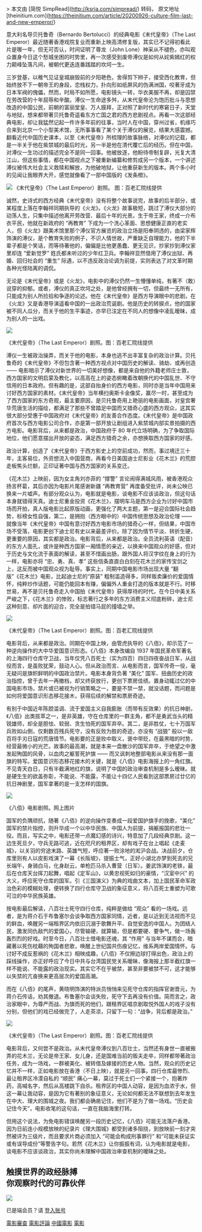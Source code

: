 \> 本文由 \[简悦 SimpRead\](http://ksria.com/simpread/) 转码， 原文地址 \[theinitium.com\](https://theinitium.com/article/20200926-culture-film-last-and-new-emperor/)

意大利名导贝托鲁奇（Bernardo Bertolucci）的经典电影《末代皇帝》（The Last Emperor）最近随著香港戏院复业而重新上映高清修复版，其实已不记得初看此片是哪一年，但无可否认，时间证明了尊龙（John Lone）神采从不褪色，亦叫观众置身今日这个愁城坐困的时势里，再一次感受到废帝溥仪是如何从姹紫嫣红的权力颠峰坠落凡间，被朝代更迭连番践踏的坎坷一生。

三岁登基，以稚气见证皇城崩毁前的夕阳艳色，舍得剪下辫子，接受西化教育，但始终放不下一朝帝王的身段，恋栈权力，扑向形如纸屏风的伪满洲国，咬著牙成为日本军阀的傀儡，然而，时局不如所愿，电影镜头一转，华衣美服不再，却是囚禁在劳改营的十年屈辱和辛酸。溥仪一生命途多舛，从末代皇帝沦为饱历批斗与思想改造的中国公民，前朝的富丽堂皇、万人膜拜，正对照了新时代的寒窘日子，天堂与地狱，想来都带著贝托鲁奇遥看东方亡国之君的西方悲剧视点。再看一次这部经典电影，却让我猛然记起一件许多年前的往事，当时人在中国，穿州过省，机缘巧合来到北京一个小型美术馆，无所事事看了某个关于溥仪的展览，结果大感震撼。翻看近代中国历史课本，以至《末代皇帝》所梳理的故事脉络，对溥仪的记载，都是一半关于他在紫禁城的最后时光，另一半是他在清代覆亡后的经历。但在中国，对溥仪一生功过的描述完全不是同一回事。他被放逐，他盼待帝制复辟，光复大清江山，但这些事情，都在中国视点之下被重新编纂和修剪成另一个版本，一个讲述溥仪被伟大社会主义救赎和解放，为他破地狱，让他重获新生的版本。两个多小时的见闻让我眼界大开，感觉就像看了一部中国版的《发条橙》。

![](https://d32kak7w9u5ewj.cloudfront.net/media/image/2020/09/b71114d573404be8b31f24c40a12404a.jpg?imageView2/1/w/1080/h/720/format/jpg) 《末代皇帝》（The Last Emperor）剧照。 图：百老汇院线提供

诚然，史诗式的西方经典《末代皇帝》没有将整个故事说完，故事的后半部分，或某程度上落在李翰祥同期执导的《火龙》。《火龙》故事极短，跳过了溥仪大部分的动荡人生，只集中描述他离开劳改营、最后十年的光景。生于帝王家，终成一介布衣平民，他就在新政府的 “再教育” 下成为一个洗心革面、思想健康正直的老实人，但《火龙》跟美术馆里那个溥仪官方展览的政治立场是阳奉阴违的，由梁家辉饰演的溥仪，是个教育失败的例子，不识人情世故，严重缺乏自理能力，他的下半辈子都是个笑话，而等待著他的，偏偏是比他更愚蠢、更无见识，抄家抄到溥仪家里却连 “爱新觉罗” 姓氏都未听过的少年红卫兵。李翰祥显然借用了溥仪出狱、再婚、回归社会的 “重生” 际遇，以不违反政治论调为前提，实则表达了对文革时期各种光怪陆离的调侃。

无论是《末代皇帝》或是《火龙》，电影中的溥仪仍然一生懵懂单纯，有著不（敢）说穿的抑郁。或者，溥仪的真正坎坷之处，是他曾经拥有一切，但最终一无所有，只能成为别人所捡拾和争逐的论述。他在《末代皇帝》是西方导演眼中的悲剧，在《火龙》又是香港导演遥看中国的一出政治荒诞剧。他是历史的转捩点，他的国家被不同人瓜分，而关于他的生平事迹，亦早已注定在不同人的想像中凌乱暧昧，成为别人的一出戏。

![](https://d32kak7w9u5ewj.cloudfront.net/media/image/2020/09/5aed52b7a7c5425098175cf03250c79e.jpg?imageView2/1/w/1080/h/720/format/jpg)

《末代皇帝》（The Last Emperor）剧照。图：百老汇院线提供

溥仪一生被政治操弄，而关于他的电影，本身也逃不出丰富复杂的政治计算。贝托鲁奇的《末代皇帝》不但包含著一种西方视点对中国历史的解读、骑劫、或再创造 —— 电影暗示了溥仪对新世界的一切美好想像，都是来自他的外籍老师庄士敦，西方国家的文明启蒙及教化，以高高在上的姿态俯瞰着改朝换代的中国乱世、不守信用的日本政府。但有趣的是，这部自抬身价的西方电影，同时亦是当年中国用来讨好西方国家的素材。《末代皇帝》当年横扫奥斯卡金像奖，赢尽一时，甚至成为了西方国家的东方奇观，最主要原因，是贝托鲁奇用上艳丽的电影画面，对皇宫奢华荒唐生活的描绘，都满足了那些不曾踏足中国而又猎奇心盛的西方观众，这其实很大部分受惠于中国政府对《末代皇帝》的友善合作态度。《末代皇帝》是中国政府首次与西方电影公司合作，亦是第一部开放让剧组进入紫禁城内部实景拍摄的西方电影。电影背后，从来都是政治，中国政府于 80 年代立场明确，为了争取国际地位，他们愿意摆出开放的姿态，满足西方猎奇之余，亦想换取西方国家的好感。

政治计算，创造了《末代皇帝》于西方影史上的空前成功，然而，事过境迁三十年，主客易位，外资想流入中国营商，再看今日美国迪士尼影业《花木兰》的荒腔走板焦头烂额，正印证著中国与西方国家的关系变迁。

《花木兰》上映前，因为女主角刘亦菲的 “撑警” 言论闹得满城风雨，被香港观众扬言杯葛，其后亦因为电影片尾感谢新疆 “再教育营” 再度备受批评，尚未公映已换来一片嘘声。有部分观众认为，电影就是电影，谈电影不应该谈政治，但这句话本身就错得天真。迪士尼重金投资《花木兰》，摆明车马是西方企业为讨好中国市场而开拍，真人版电影比起原版动画，更强化了两大主题，第一是迎合国际社会趋势，标榜女性自强，第二，是拥抱（西方眼中的）中国传统思想及政治伦理 —— 就像当年《末代皇帝》中国有意讨好西方电影市场的猎奇心一样，但结果，中国市场不受落，电影更创下迪士尼有史以来最差评价。除了因为情节平淡、转折生硬，更重要的原因，其实都是政治。电影背后，从来都是政治。全员流利英语（配音）的东方人面孔，或许是种西方国家一厢情愿的亲近，以换来中国观众的好感，但对于历史与文化流于表面的解读，甚至不惜画出肠，跟外国人将汉字纹在身上的行为一样，电影亦将 “忠、勇、真、孝” 这些信条直直白白刻在花木兰的家传宝剑之上，这反而被中国观众视为耻辱。事实上，同期中国电影市场出现大量 “翻版”《花木兰》电影，比起迪士尼的“原装” 粗制滥造得多，同样贩卖廉价的爱国情怀，纯粹炒作话题，可能仍能回本有赚，偏偏外人重金打造的版本就是不行。时移世易，再不是贝托鲁奇走入中国拍《末代皇帝》获得厚待的时代，在今日中美关系严峻之下，《花木兰》的惨败，标志著行之多年的东方消费主义彻底粉碎，迪士尼这种刻意、却片面的迎合，完全是拍错马屁的撞墙之举。

![](https://d32kak7w9u5ewj.cloudfront.net/media/image/2020/09/d70c005c607e46e9af732e6f6ee5fd1e.jpg?imageView2/1/w/1080/h/720/format/jpg)

《末代皇帝》（The Last Emperor）剧照。图：百老汇院线提供

电影背后，从来都是政治。同期在中国上映，由管虎执导的《八佰》，却示范了一种逆向操作的大中华爱国意识形态。《八佰》本身改编自 1937 年国民革命军著名的上海四行仓库守卫战，当年仅凭八百死士（实为四百）四日四夜奋战日军，从战役而言，是虽败犹荣，鼓动人心。但从政治而言、从电影而言，国军传奇一役，毫无疑问是旗帜鲜明的中国政治禁片。电影本身背负著 “美化” 国军、扭曲历史的政治指控，曾于去年一再撤档，却又终获放行，更创下票房佳绩。置身动辄过亿的中国电影市场，禁片或已被视为行销策略之一，要是不禁一禁，就没话题，而问题是如何将爱国意识形态移花接木，获得后续的解禁和票房奇迹。

有别于中国近年陈腔滥调、流于爱国主义自我膨胀（而带有反效果）的抗日神剧，《八佰》出类拔萃之一，是非英雄，守在仓库里的一群主角，都不是勇武当头的精锐雄师，却全是胆怯、软弱、贪生怕死的国军弃卒。其二，是非胜仗，七十万国军兵败如山倒，仅剩数百残兵死守，没有反败为胜的奇迹，亦没有 “战狼” 般以一敌百将手刃日寇的荒唐情节。电影要的正是败中取义，褒中带贬，在最黑暗的时势，经营最微小的光芒。故事的最高潮，就是本来一盘散沙的国军弃卒，于绝望之中激发起殉国的风骨，以血肉之躯誓死护旗 —— 而又讽刺地整部电影从来没有那一面旗的特写。爱国意识形态移花接木的关键，就是《八佰》电影海报上的一角红旗。不见青天白日，只有半截满地红的旗，说明了中国的政治审查机制是多么暧昧。就是硬生生的欲盖弥彰，不能说、不能露，不能让十四亿人民看到这部票房过廿亿的抗日神剧里，国军拿著的是一支怎样的国旗。

![](https://d32kak7w9u5ewj.cloudfront.net/media/image/2020/09/57a2f5c5727d43b9b8f75a8a95e6b8da.jpg?imageView2/1/w/1080/h/720/format/jpg)

《八佰》电影剧照。网上图片

国军的负隅顽抗，随著《八佰》的逆向操作变奏成一段爱国护旗手的挽歌，“美化” 国军的禁片指控，则升华成一个以中华民族、中国人为前提，捐躯报国的悲壮一役。而且，写实之中，电影还带一点魔幻感的诗兴，特意加了几段经典京剧。这一边生死旦夕，守兵无路可逃，近在咫尺的租界区，却有戏子在台上唱起《走麦城》，以关羽的穷途末路、英雄气短，呼应著一败涂地的淞沪会战。决战前夕，仓库里则有人以皮影戏演了一幕《长阪坡》，提振士气，正好小湖北亦梦到死去的兄长端午，身骑白马，化身赵云，单枪匹马杀入曹营（日军）。姜武饰演的老铁，最后在仓库天台挥刀起舞，唱起《定军山》，以黄忠视死如归的豪情，“汉室中兴” 的大义，呼应死守仓库的国军。引《三国演义》为典的戏曲文本，加上国民革命军政治色彩的模糊处理，便转换了四行仓库守卫战的象征意义，将八百死士重塑为可歌可泣的中华民族英雄。

按电影最后解读，八百壮士死守四行仓库，纯粹是做给 “观众” 看的一场戏。远者，是为蒋介石于布鲁塞尔会谈争取西方国家同情，近者，是以近到无法视而不见的鲜血，唤醒另一端租界区内依旧沉溺于歌舞升平、自觉安逸的中国人。为团结人民，激发同仇敌忾的爱国心，尽管输硬，就算输，但是都要硬、要争气，做一场轰轰烈烈的好戏。时至今日，八百壮士借电影还魂，其 “作用” 与当年不谋而合，暗藏著以死伤枕藉的殉国者悲歌，唤醒上世纪国共伤痕记忆，维系两岸爱国情怀。与讨好不成反惹祸的《花木兰》相映成趣，《八佰》不仅擦边球打得出色，政治上的踩线操作，亦正好呼应了今日中共与台湾国民党关系暧昧，像海报上那半截红旗一样不能说、不能露的政治现实。其实它不在乎被禁，甚至非要被禁不可，这才能够以失禁的亢奋换来更高层次的爱国高潮。

而在《八佰》的尾声，黄晓明饰演的特派员悄悄来见死守仓库的指挥官谢晋元，为蒋介石传话，劝其撤退。布鲁塞尔会谈失败，死守下去再没有价值。简而言之，政治家眼中，为尊严而战、为旗而死的他们，跟租界区唱京剧取悦外国人的戏子没有分别，但他们的戏已经做完了，人走茶凉，只留下一句：“战争，背后都是政治。”

![](https://d32kak7w9u5ewj.cloudfront.net/media/image/2020/09/12bc76ca6f2b457d884452a1e3e7cfe6.jpg?imageView2/1/w/1080/h/720/format/jpg)

《末代皇帝》（The Last Emperor）剧照。图：百老汇院线提供

电影背后，又何尝不是政治。从末代皇帝溥仪到八百壮士，当然还有身世一直被搬弄的花木兰，无论是帝王家、女儿身，还是国难当前的贩夫走卒，同样都带著政治任务，成为一场戏，一群被美化、被转借及嫁接的历史人物。当然，观众的历史记忆并不一样，正如电影放在香港（不日上映），就是另一回事。四行仓库最惨烈、最让租界区冷漠自私的 “顺民” 痛心一幕，莫过于死士们一个紧接一个，抱著炸药，高喊名字，然后从高楼跳下自杀。租界区的中国人动容，是因为血浓于水，但这一幕让我动容，是因为它有著别的象征意义，无论如何都无法不联想到去年发生在中大、理大的围城之夜。我们都会确凿记住，他们不是为了做一场戏。“历史会记住今天”，电影收笔的这句话，一直在我脑海里打转。

但用这个说法，为免电影错误唤醒另一段历史记忆，《八佰》可能无法落户香港。因为日前连小规模放映的纪录片《理大围城》都受到诸多阻挠，到放映前一刻才突然被评为三级片，而且要求片商必须加入 “可能会构成刑事罪行” 和“可能未获证实或有误导成份”等警告字句。若然《花木兰》让你振振有词，认为电影就是电影，谈电影不应该谈政治，其实你尚未理解中国政治审查机制的暧昧之处。

触摸世界的政经脉搏  
你观察时代的可靠伙伴
----------------------

 [![](https://d32kak7w9u5ewj.cloudfront.net/static/img/paywall-wsj-bg.jpg)](https://theinitium.com/subscription/offers/?utm_medium=paywall) 

已是端会员？请 [登入账号](https://theinitium.com/auth/login/?next=/article/20200926-culture-film-last-and-new-emperor/)

[電影審查](https://theinitium.com/tags/_1235/) [電影評論](https://theinitium.com/tags/_1099/) [中國電影](https://theinitium.com/tags/_850/) [電影](https://theinitium.com/tags/_296/)